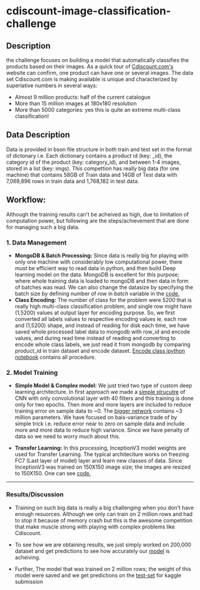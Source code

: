 # cdiscount-image-classification-challenge

## Description

the challenge focuses on building a model that automatically classifies the products based on their images. As a quick tour of [Cdiscount.com's](https://www.cdiscount.com/) website can confirm, one product can have one or several images. The data set Cdiscount.com is making available is unique and characterized by superlative numbers in several ways:

- Almost 9 million products: half of the current catalogue
- More than 15 million images at 180x180 resolution
- More than 5000 categories: yes this is quite an extreme multi-class classification!

## Data Description
Data is provided in bson file structure in both train and test set in the format of dictonary i.e. Each dictionary contains a product id (key: _id), the category id of the product (key: category_id), and between 1-4 images, stored in a list (key: imgs).
This compettion has really big data (for one machine) that contains 58GB of Train data and 14GB of Test data with 7,069,896 rows in train data and  1,768,182 in test data.

## Workflow:

Although the training results can't be acheived as high, due to limitation of computation power, but following are the steps/achievement that are done for managing such a big data.

### 1. Data Management ###
  - **MongoDB & Batch Processing:**
    Since data is really big for playing with only one machine with considerably low computational power, there must be efficient way to read data in python, and then build Deep learning model on the data. MongoDB is excellent for this purpose; where whole training data is loaded to mongoDB and then data in form of batches was read. We can also change the datasize by specifying the batch size by defining number of row in *batch* variable in the [code.](https://github.com/hamzafar/cdiscount-image-classification-challenge/blob/master/training/Train%20Simple%20Model%20on%20all%20data.ipynb)
  - **Class Encoding:**
    The number of class for the problem were *5200* that is really high multi-class classification problem, and single row might have (1,5200) values at output layer for encoding purpose. So, we first converted all labels values to respective encoding values ie. each row and (1,5200) shape, and instead of reading for disk each time, we have saved whole processed label data to mongodb with row_id and encode values, and during read time instead of reading and converting to encode whole class labels, we just read it from mongodb by comparing product_id in train dataset and encode dataset. [Encode class ipython notebook](https://github.com/hamzafar/cdiscount-image-classification-challenge/blob/master/preprocessing/Encode%20Class%20Labels.ipynb) contains all procedure.
  
### 2. Model Training ###
  - **Simple Model & Complex model:**
    We just tried two type of custom deep learning architecture. In first approach we made a [simple strucutre](https://github.com/hamzafar/cdiscount-image-classification-challenge/blob/master/training/Train%20Simple%20Model%20on%20all%20data.ipynb) of CNN with only convolutional layer with 40 filters and this training is done only for two epochs. Then more and more layers are included to reduce training error on sample data to ~0. The [bigger network](https://github.com/hamzafar/cdiscount-image-classification-challenge/blob/master/training/Train%20Simple%20Model%20on%20all%20data.ipynb) contains ~3 million parameters. We have focused on bais-variance trade of by simple trick i.e. reduce error near to zero on sample data and include more and more data to reduce high variance. Since we have penalty of data so we need to worry much about this.
  
  - **Transfer Learning:**
    In this processing, InceptionV3 model weights are used for Transfer Learning. The typical architeciture works on freezing  FC7 (Last layer of model) layer and learn new classes of data. Since InceptionV3 was trained on 150X150 image size; the images are resized to 150X150. One can see [code.](https://github.com/hamzafar/cdiscount-image-classification-challenge/blob/master/training/Transfer%20Learning%20with%20InceptionV3.ipynb)
---
### Results/Discussion ###
- Training on such big data is really a big challenging when you don't have enough resuorces. Although we only can train on 2 million rows and had to stop it because of memory crash but this is the awesome competition that make muscle strong with playing with complex problems like Cdiscount.

- To see how we are obtaining results, we just simply worked on 200,000 dataset and get predictions to see how accurately our [model](https://github.com/hamzafar/cdiscount-image-classification-challenge/blob/master/training/Train%20on%20Sample%20data%20and%20get%20prediction%20on%20same%20data.ipynb) is acheiving. 

- Further, The model that was trained on 2 million rows; the weight of this model were saved and we get predictions on the [test-set](https://github.com/hamzafar/cdiscount-image-classification-challenge/blob/master/prediction/predict.ipynb) for kaggle submission

